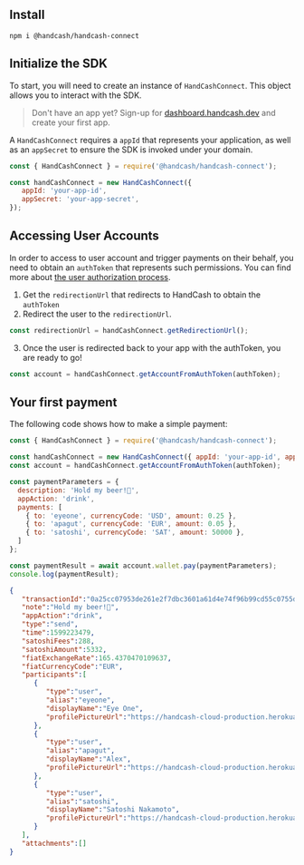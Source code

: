 ## Install

`npm i @handcash/handcash-connect`

## Initialize the SDK

To start, you will need to create an instance of `HandCashConnect`. This object allows you to interact with the SDK.

> Don't have an app yet? Sign-up for [dashboard.handcash.dev](https://dashboard.handcash.dev) and create your first app.

A `HandCashConnect` requires a `appId` that represents your application, as well as an `appSecret` to ensure the SDK is invoked under your domain.


```javascript
const { HandCashConnect } = require('@handcash/handcash-connect');

const handCashConnect = new HandCashConnect({ 
   appId: 'your-app-id', 
   appSecret: 'your-app-secret',
});
```

## Accessing User Accounts
In order to access to user account and trigger payments on their behalf, you need to obtain an `authToken` that represents such permissions. You can find more about [the user authorization process](https://handcash.github.io/handcash-connect-sdk-js-beta-docs/#/user-authorization).

1) Get the `redirectionUrl` that redirects to HandCash to obtain the `authToken`
2) Redirect the user to the `redirectionUrl`.

```javascript
const redirectionUrl = handCashConnect.getRedirectionUrl();
```

3) Once the user is redirected back to your app with the authToken, you are ready to go!

```javascript
const account = handCashConnect.getAccountFromAuthToken(authToken);
`````

## Your first payment

The following code shows how to make a simple payment:

```javascript
const { HandCashConnect } = require('@handcash/handcash-connect');

const handCashConnect = new HandCashConnect({ appId: 'your-app-id', appSecret: 'your-app-secret' });
const account = handCashConnect.getAccountFromAuthToken(authToken);

const paymentParameters = {
  description: 'Hold my beer!🍺',
  appAction: 'drink',
  payments: [
    { to: 'eyeone', currencyCode: 'USD', amount: 0.25 },
    { to: 'apagut', currencyCode: 'EUR', amount: 0.05 },
    { to: 'satoshi', currencyCode: 'SAT', amount: 50000 },
  ]
};

const paymentResult = await account.wallet.pay(paymentParameters);
console.log(paymentResult);
```

```json
{
   "transactionId":"0a25cc07953de261e2f7dbc3601a61d4e74f96b99cd55c0755df9b9888cdccbc",
   "note":"Hold my beer!🍺",
   "appAction":"drink",
   "type":"send",
   "time":1599223479,
   "satoshiFees":288,
   "satoshiAmount":5332,
   "fiatExchangeRate":165.4370470109637,
   "fiatCurrencyCode":"EUR",
   "participants":[
      {
         "type":"user",
         "alias":"eyeone",
         "displayName":"Eye One",
         "profilePictureUrl":"https://handcash-cloud-production.herokuapp.com/users/profilePicture/eyeone"
      },
      {
         "type":"user",
         "alias":"apagut",
         "displayName":"Alex",
         "profilePictureUrl":"https://handcash-cloud-production.herokuapp.com/users/profilePicture/apagut"
      },
      {
         "type":"user",
         "alias":"satoshi",
         "displayName":"Satoshi Nakamoto",
         "profilePictureUrl":"https://handcash-cloud-production.herokuapp.com/users/profilePicture/satoshi"
      }
   ],
   "attachments":[]
}
```
